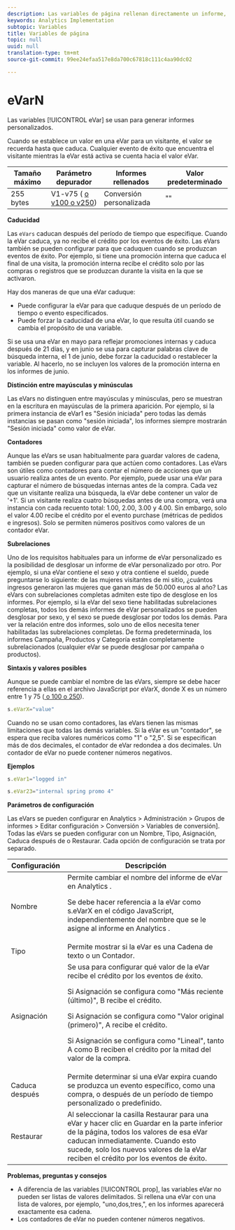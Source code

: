 ```yaml
---
description: Las variables de página rellenan directamente un informe, como pageName, Props de lista, Variables de lista, etc.
keywords: Analytics Implementation
subtopic: Variables
title: Variables de página
topic: null
uuid: null
translation-type: tm+mt
source-git-commit: 99ee24efaa517e8da700c67818c111c4aa90dc02

---
```



# eVarN

Las variables [!UICONTROL eVar] se usan para generar informes personalizados.


<!-- 

eVarN.xml

 -->

Cuando se establece un valor en una eVar para un visitante, el valor se recuerda hasta que caduca. Cualquier evento de éxito que encuentra el visitante mientras la eVar está activa se cuenta hacia el valor eVar.

| Tamaño máximo | Parámetro depurador | Informes rellenados | Valor predeterminado |
|---|---|---|---|
| 255 bytes | V1-v75 ( [o v100 o v250](/help/implement/js-implementation/page-variables/page-variables.md)) | Conversión personalizada | "" |

**Caducidad**

Las `eVars` caducan después del período de tiempo que especifique. Cuando la eVar caduca, ya no recibe el crédito por los eventos de éxito. Las eVars también se pueden configurar para que caduquen cuando se produzcan eventos de éxito. Por ejemplo, si tiene una promoción interna que caduca el final de una visita, la promoción interna recibe el crédito solo por las compras o registros que se produzcan durante la visita en la que se activaron.

Hay dos maneras de que una eVar caduque:

* Puede configurar la eVar para que caduque después de un período de tiempo o evento especificados.
* Puede forzar la caducidad de una eVar, lo que resulta útil cuando se cambia el propósito de una variable.

Si se usa una eVar en mayo para reflejar promociones internas y caduca después de 21 días, y en junio se usa para capturar palabras clave de búsqueda interna, el 1 de junio, debe forzar la caducidad o restablecer la variable. Al hacerlo, no se incluyen los valores de la promoción interna en los informes de junio.

**Distinción entre mayúsculas y minúsculas**

Las eVars no distinguen entre mayúsculas y minúsculas, pero se muestran en la escritura en mayúsculas de la primera aparición. Por ejemplo, si la primera instancia de eVar1 es "Sesión iniciada" pero todas las demás instancias se pasan como "sesión iniciada", los informes siempre mostrarán "Sesión iniciada" como valor de eVar.

**Contadores**

Aunque las eVars se usan habitualmente para guardar valores de cadena, también se pueden configurar para que actúen como contadores. Las eVars son útiles como contadores para contar el número de acciones que un usuario realiza antes de un evento. Por ejemplo, puede usar una eVar para capturar el número de búsquedas internas antes de la compra. Cada vez que un visitante realiza una búsqueda, la eVar debe contener un valor de '+1'. Si un visitante realiza cuatro búsquedas antes de una compra, verá una instancia con cada recuento total: 1.00, 2.00, 3.00 y 4.00. Sin embargo, solo el valor 4.00 recibe el crédito por el evento purchase (métricas de pedidos e ingresos). Solo se permiten números positivos como valores de un contador eVar.

**Subrelaciones**

Uno de los requisitos habituales para un informe de eVar personalizado es la posibilidad de desglosar un informe de eVar personalizado por otro. Por ejemplo, si una eVar contiene el sexo y otra contiene el sueldo, puede preguntarse lo siguiente: de las mujeres visitantes de mi sitio, ¿cuántos ingresos generaron las mujeres que ganan más de 50.000 euros al año? Las eVars con subrelaciones completas admiten este tipo de desglose en los informes. Por ejemplo, si la eVar del sexo tiene habilitadas subrelaciones completas, todos los demás informes de eVar personalizados se pueden desglosar por sexo, y el sexo se puede desglosar por todos los demás. Para ver la relación entre dos informes, solo uno de ellos necesita tener habilitadas las subrelaciones completas. De forma predeterminada, los informes Campaña, Productos y Categoría están completamente subrelacionados (cualquier eVar se puede desglosar por campaña o productos).

**Sintaxis y valores posibles**

Aunque se puede cambiar el nombre de las eVars, siempre se debe hacer referencia a ellas en el archivo JavaScript por eVarX, donde X es un número entre 1 y 75 ([ o 100 o 250](/help/implement/js-implementation/page-variables/page-variables.md)).

```js
s.eVarX="value"
```

Cuando no se usan como contadores, las eVars tienen las mismas limitaciones que todas las demás variables. Si la eVar es un "contador", se espera que reciba valores numéricos como "1" o "2,5". Si se especifican más de dos decimales, el contador de eVar redondea a dos decimales. Un contador de eVar no puede contener números negativos.

**Ejemplos**

```js
s.eVar1="logged in"
```

```js
s.eVar23="internal spring promo 4"
```

**Parámetros de configuración**

Las eVars se pueden configurar en Analytics &gt; Administración &gt; Grupos de informes &gt; Editar configuración &gt; Conversión &gt; Variables de conversión]. Todas las eVars se pueden configurar con un Nombre, Tipo, Asignación, Caduca después de o Restaurar. Cada opción de configuración se trata por separado.

<table id="table_5C524B71520849FA8A9A6B79A3EE77C9"> 
 <thead> 
  <tr> 
   <th class="entry"> Configuración </th> 
   <th class="entry"> Descripción </th> 
  </tr> 
 </thead>
 <tbody> 
  <tr> 
   <td> Nombre </td> 
   <td> Permite cambiar el nombre del informe de eVar en <span class="keyword">Analytics </span>. <p>Se debe hacer referencia a la eVar como s.eVarX en el código JavaScript, independientemente del nombre que se le asigne al informe en <span class="keyword">Analytics </span>. </p> </td> 
  </tr> 
  <tr> 
   <td> Tipo </td> 
   <td> Permite mostrar si la eVar es una Cadena de texto o un Contador. </td> 
  </tr> 
  <tr> 
   <td> Asignación </td> 
   <td> Se usa para configurar qué valor de la eVar recibe el crédito por los eventos de éxito. <p>Si Asignación se configura como "Más reciente (último)", B recibe el crédito. </p> <p>Si Asignación se configura como "Valor original (primero)", A recibe el crédito. </p> <p>Si Asignación se configura como "Lineal", tanto A como B reciben el crédito por la mitad del valor de la compra. </p> </td> 
  </tr> 
  <tr> 
   <td> Caduca después </td> 
   <td> Permite determinar si una eVar expira cuando se produzca un evento específico, como una compra, o después de un período de tiempo personalizado o predefinido. </td> 
  </tr> 
  <tr> 
   <td> Restaurar </td> 
   <td> Al seleccionar la casilla <span class="wintitle">Restaurar</span> para una eVar y hacer clic en <span class="wintitle">Guardar</span> en la parte inferior de la página, todos los valores de esa eVar caducan inmediatamente. Cuando esto sucede, solo los nuevos valores de la eVar reciben el crédito por los eventos de éxito. </td> 
  </tr> 
 </tbody> 
</table>

**Problemas, preguntas y consejos**

* A diferencia de las variables [!UICONTROL prop], las variables eVar no pueden ser listas de valores delimitados. Si rellena una eVar con una lista de valores, por ejemplo, "uno,dos,tres,", en los informes aparecerá exactamente esa cadena.
* Los contadores de eVar no pueden contener números negativos.
